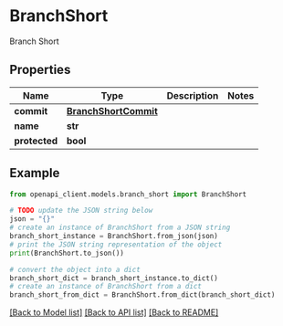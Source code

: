 # BranchShort

Branch Short

## Properties

Name | Type | Description | Notes
------------ | ------------- | ------------- | -------------
**commit** | [**BranchShortCommit**](BranchShortCommit.md) |  | 
**name** | **str** |  | 
**protected** | **bool** |  | 

## Example

```python
from openapi_client.models.branch_short import BranchShort

# TODO update the JSON string below
json = "{}"
# create an instance of BranchShort from a JSON string
branch_short_instance = BranchShort.from_json(json)
# print the JSON string representation of the object
print(BranchShort.to_json())

# convert the object into a dict
branch_short_dict = branch_short_instance.to_dict()
# create an instance of BranchShort from a dict
branch_short_from_dict = BranchShort.from_dict(branch_short_dict)
```
[[Back to Model list]](../README.md#documentation-for-models) [[Back to API list]](../README.md#documentation-for-api-endpoints) [[Back to README]](../README.md)


